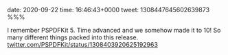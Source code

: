 date: 2020-09-22
time: 16:46:43+0000
tweet: 1308447645602639873
%%%

I remember PSPDFKit 5. Time advanced and we somehow made it to 10! So many different things packed into this release. [twitter.com/PSPDFKit/status/1308403920625192963](https://twitter.com/PSPDFKit/status/1308403920625192963)
